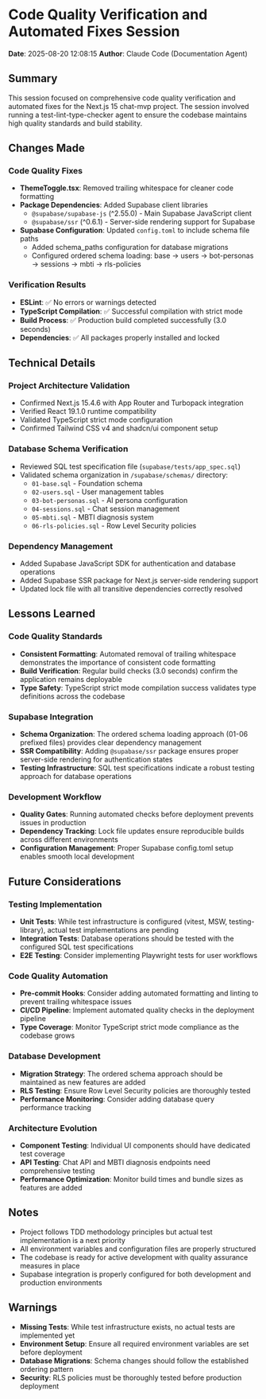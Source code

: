 # Code Quality Verification and Automated Fixes Session

**Date**: 2025-08-20 12:08:15
**Author**: Claude Code (Documentation Agent)

## Summary

This session focused on comprehensive code quality verification and automated fixes for the Next.js 15 chat-mvp project. The session involved running a test-lint-type-checker agent to ensure the codebase maintains high quality standards and build stability.

## Changes Made

### Code Quality Fixes
- **ThemeToggle.tsx**: Removed trailing whitespace for cleaner code formatting
- **Package Dependencies**: Added Supabase client libraries
  - `@supabase/supabase-js` (^2.55.0) - Main Supabase JavaScript client
  - `@supabase/ssr` (^0.6.1) - Server-side rendering support for Supabase
- **Supabase Configuration**: Updated `config.toml` to include schema file paths
  - Added schema_paths configuration for database migrations
  - Configured ordered schema loading: base → users → bot-personas → sessions → mbti → rls-policies

### Verification Results
- **ESLint**: ✅ No errors or warnings detected
- **TypeScript Compilation**: ✅ Successful compilation with strict mode
- **Build Process**: ✅ Production build completed successfully (3.0 seconds)
- **Dependencies**: ✅ All packages properly installed and locked

## Technical Details

### Project Architecture Validation
- Confirmed Next.js 15.4.6 with App Router and Turbopack integration
- Verified React 19.1.0 runtime compatibility
- Validated TypeScript strict mode configuration
- Confirmed Tailwind CSS v4 and shadcn/ui component setup

### Database Schema Verification
- Reviewed SQL test specification file (`supabase/tests/app_spec.sql`)
- Validated schema organization in `/supabase/schemas/` directory:
  - `01-base.sql` - Foundation schema
  - `02-users.sql` - User management tables
  - `03-bot-personas.sql` - AI persona configuration
  - `04-sessions.sql` - Chat session management
  - `05-mbti.sql` - MBTI diagnosis system
  - `06-rls-policies.sql` - Row Level Security policies

### Dependency Management
- Added Supabase JavaScript SDK for authentication and database operations
- Added Supabase SSR package for Next.js server-side rendering support
- Updated lock file with all transitive dependencies correctly resolved

## Lessons Learned

### Code Quality Standards
- **Consistent Formatting**: Automated removal of trailing whitespace demonstrates the importance of consistent code formatting
- **Build Verification**: Regular build checks (3.0 seconds) confirm the application remains deployable
- **Type Safety**: TypeScript strict mode compilation success validates type definitions across the codebase

### Supabase Integration
- **Schema Organization**: The ordered schema loading approach (01-06 prefixed files) provides clear dependency management
- **SSR Compatibility**: Adding `@supabase/ssr` package ensures proper server-side rendering for authentication states
- **Testing Infrastructure**: SQL test specifications indicate a robust testing approach for database operations

### Development Workflow
- **Quality Gates**: Running automated checks before deployment prevents issues in production
- **Dependency Tracking**: Lock file updates ensure reproducible builds across different environments
- **Configuration Management**: Proper Supabase config.toml setup enables smooth local development

## Future Considerations

### Testing Implementation
- **Unit Tests**: While test infrastructure is configured (vitest, MSW, testing-library), actual test implementations are pending
- **Integration Tests**: Database operations should be tested with the configured SQL test specifications
- **E2E Testing**: Consider implementing Playwright tests for user workflows

### Code Quality Automation
- **Pre-commit Hooks**: Consider adding automated formatting and linting to prevent trailing whitespace issues
- **CI/CD Pipeline**: Implement automated quality checks in the deployment pipeline
- **Type Coverage**: Monitor TypeScript strict mode compliance as the codebase grows

### Database Development
- **Migration Strategy**: The ordered schema approach should be maintained as new features are added
- **RLS Testing**: Ensure Row Level Security policies are thoroughly tested
- **Performance Monitoring**: Consider adding database query performance tracking

### Architecture Evolution
- **Component Testing**: Individual UI components should have dedicated test coverage
- **API Testing**: Chat API and MBTI diagnosis endpoints need comprehensive testing
- **Performance Optimization**: Monitor build times and bundle sizes as features are added

## Notes

- Project follows TDD methodology principles but actual test implementation is a next priority
- All environment variables and configuration files are properly structured
- The codebase is ready for active development with quality assurance measures in place
- Supabase integration is properly configured for both development and production environments

## Warnings

- **Missing Tests**: While test infrastructure exists, no actual tests are implemented yet
- **Environment Setup**: Ensure all required environment variables are set before deployment
- **Database Migrations**: Schema changes should follow the established ordering pattern
- **Security**: RLS policies must be thoroughly tested before production deployment